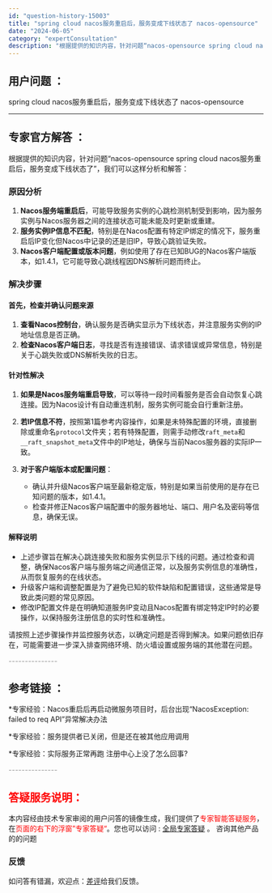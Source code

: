 ```yaml
---
id: "question-history-15003"
title: "spring cloud nacos服务重启后，服务变成下线状态了 nacos-opensource"
date: "2024-06-05"
category: "expertConsultation"
description: "根据提供的知识内容，针对问题“nacos-opensource spring cloud nacos服务重启后，服务变成下线状态了”，我们可以这样分析和解答：### 原因分析1. **Nacos服务端重启后**，可能导致服务实例的心跳检测机制受到影响，因为服务实例与Nacos服务器之间的连接状态可能"
---
```


## 用户问题 ： 
 spring cloud nacos服务重启后，服务变成下线状态了 nacos-opensource 

---------------
## 专家官方解答 ：

根据提供的知识内容，针对问题“nacos-opensource spring cloud nacos服务重启后，服务变成下线状态了”，我们可以这样分析和解答：

### 原因分析
1. **Nacos服务端重启后**，可能导致服务实例的心跳检测机制受到影响，因为服务实例与Nacos服务器之间的连接状态可能未能及时更新或重建。
2. **服务实例IP信息不匹配**，特别是在Nacos配置有特定IP绑定的情况下，服务重启后IP变化但Nacos中记录的还是旧IP，导致心跳验证失败。
3. **Nacos客户端配置或版本问题**，例如使用了存在已知BUG的Nacos客户端版本，如1.4.1，它可能导致心跳线程因DNS解析问题而终止。

### 解决步骤
#### 首先，检查并确认问题来源
1. **查看Nacos控制台**，确认服务是否确实显示为下线状态，并注意服务实例的IP地址信息是否正确。
2. **检查Nacos客户端日志**，寻找是否有连接错误、请求错误或异常信息，特别是关于心跳失败或DNS解析失败的日志。

#### 针对性解决
1. **如果是Nacos服务端重启导致**，可以等待一段时间看服务是否会自动恢复心跳连接。因为Nacos设计有自动重连机制，服务实例可能会自行重新注册。
   
2. **若IP信息不符**，按照第1篇参考内容操作，如果是未特殊配置的环境，直接删除或重命名`protocol`文件夹；若有特殊配置，则需手动修改`raft_meta`和`__raft_snapshot_meta`文件中的IP地址，确保与当前Nacos服务器的实际IP一致。

3. **对于客户端版本或配置问题**：
   - 确认并升级Nacos客户端至最新稳定版，特别是如果当前使用的是存在已知问题的版本，如1.4.1。
   - 检查并修正Nacos客户端配置中的服务器地址、端口、用户名及密码等信息，确保无误。

#### 解释说明
- 上述步骤旨在解决心跳连接失败和服务实例显示下线的问题。通过检查和调整，确保Nacos客户端与服务端之间通信正常，以及服务实例信息的准确性，从而恢复服务的在线状态。
- 升级客户端和调整配置是为了避免已知的软件缺陷和配置错误，这些通常是导致此类问题的常见原因。
- 修改IP配置文件是在明确知道服务IP变动且Nacos配置有绑定特定IP时的必要操作，以保持服务注册信息的实时性和准确性。

请按照上述步骤操作并监控服务状态，以确定问题是否得到解决。如果问题依旧存在，可能需要进一步深入排查网络环境、防火墙设置或服务端的其他潜在问题。


<font color="#949494">---------------</font> 


## 参考链接 ：

*专家经验：Nacos重启后再启动微服务项目时，后台出现“NacosException: failed to req API”异常解决办法 
 
 *专家经验：服务提供者已关闭，但是还在被其他应用调用 
 
 *专家经验：实际服务正常再跑 注册中心上没了怎么回事? 


 <font color="#949494">---------------</font> 
 


## <font color="#FF0000">答疑服务说明：</font> 

本内容经由技术专家审阅的用户问答的镜像生成，我们提供了<font color="#FF0000">专家智能答疑服务</font>，在<font color="#FF0000">页面的右下的浮窗”专家答疑“</font>。您也可以访问 : [全局专家答疑](https://answer.opensource.alibaba.com/docs/intro) 。 咨询其他产品的的问题

### 反馈
如问答有错漏，欢迎点：[差评](https://ai.nacos.io/user/feedbackByEnhancerGradePOJOID?enhancerGradePOJOId=15056)给我们反馈。
